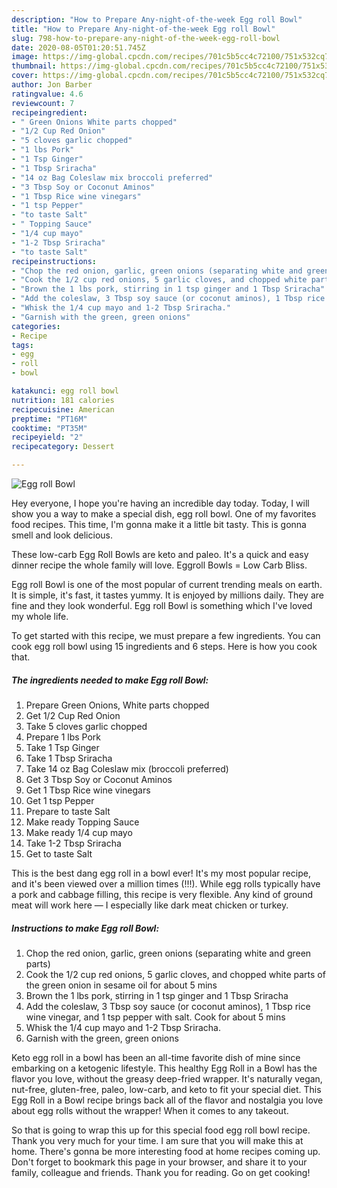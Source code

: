 ```yaml
---
description: "How to Prepare Any-night-of-the-week Egg roll Bowl"
title: "How to Prepare Any-night-of-the-week Egg roll Bowl"
slug: 798-how-to-prepare-any-night-of-the-week-egg-roll-bowl
date: 2020-08-05T01:20:51.745Z
image: https://img-global.cpcdn.com/recipes/701c5b5cc4c72100/751x532cq70/egg-roll-bowl-recipe-main-photo.jpg
thumbnail: https://img-global.cpcdn.com/recipes/701c5b5cc4c72100/751x532cq70/egg-roll-bowl-recipe-main-photo.jpg
cover: https://img-global.cpcdn.com/recipes/701c5b5cc4c72100/751x532cq70/egg-roll-bowl-recipe-main-photo.jpg
author: Jon Barber
ratingvalue: 4.6
reviewcount: 7
recipeingredient:
- " Green Onions White parts chopped"
- "1/2 Cup Red Onion"
- "5 cloves garlic chopped"
- "1 lbs Pork"
- "1 Tsp Ginger"
- "1 Tbsp Sriracha"
- "14 oz Bag Coleslaw mix broccoli preferred"
- "3 Tbsp Soy or Coconut Aminos"
- "1 Tbsp Rice wine vinegars"
- "1 tsp Pepper"
- "to taste Salt"
- " Topping Sauce"
- "1/4 cup mayo"
- "1-2 Tbsp Sriracha"
- "to taste Salt"
recipeinstructions:
- "Chop the red onion, garlic, green onions (separating white and green parts)"
- "Cook the 1/2 cup red onions, 5 garlic cloves, and chopped white parts of the green onion in sesame oil for about 5 mins"
- "Brown the 1 lbs pork, stirring in 1 tsp ginger and 1 Tbsp Sriracha"
- "Add the coleslaw, 3 Tbsp soy sauce (or coconut aminos), 1 Tbsp rice wine vinegar, and 1 tsp pepper with salt. Cook for about 5 mins"
- "Whisk the 1/4 cup mayo and 1-2 Tbsp Sriracha."
- "Garnish with the green, green onions"
categories:
- Recipe
tags:
- egg
- roll
- bowl

katakunci: egg roll bowl 
nutrition: 181 calories
recipecuisine: American
preptime: "PT16M"
cooktime: "PT35M"
recipeyield: "2"
recipecategory: Dessert

---
```



![Egg roll Bowl](https://img-global.cpcdn.com/recipes/701c5b5cc4c72100/751x532cq70/egg-roll-bowl-recipe-main-photo.jpg)

Hey everyone, I hope you're having an incredible day today. Today, I will show you a way to make a special dish, egg roll bowl. One of my favorites food recipes. This time, I'm gonna make it a little bit tasty. This is gonna smell and look delicious.

These low-carb Egg Roll Bowls are keto and paleo. It&#39;s a quick and easy dinner recipe the whole family will love. Eggroll Bowls = Low Carb Bliss.

Egg roll Bowl is one of the most popular of current trending meals on earth. It is simple, it's fast, it tastes yummy. It is enjoyed by millions daily. They are fine and they look wonderful. Egg roll Bowl is something which I've loved my whole life.


To get started with this recipe, we must prepare a few ingredients. You can cook egg roll bowl using 15 ingredients and 6 steps. Here is how you cook that.

<!--inarticleads1-->

##### The ingredients needed to make Egg roll Bowl:

1. Prepare  Green Onions, White parts chopped
1. Get 1/2 Cup Red Onion
1. Take 5 cloves garlic chopped
1. Prepare 1 lbs Pork
1. Take 1 Tsp Ginger
1. Take 1 Tbsp Sriracha
1. Take 14 oz Bag Coleslaw mix (broccoli preferred)
1. Get 3 Tbsp Soy or Coconut Aminos
1. Get 1 Tbsp Rice wine vinegars
1. Get 1 tsp Pepper
1. Prepare to taste Salt
1. Make ready  Topping Sauce
1. Make ready 1/4 cup mayo
1. Take 1-2 Tbsp Sriracha
1. Get to taste Salt


This is the best dang egg roll in a bowl ever! It&#39;s my most popular recipe, and it&#39;s been viewed over a million times (!!!). While egg rolls typically have a pork and cabbage filling, this recipe is very flexible. Any kind of ground meat will work here — I especially like dark meat chicken or turkey. 

<!--inarticleads2-->

##### Instructions to make Egg roll Bowl:

1. Chop the red onion, garlic, green onions (separating white and green parts)
1. Cook the 1/2 cup red onions, 5 garlic cloves, and chopped white parts of the green onion in sesame oil for about 5 mins
1. Brown the 1 lbs pork, stirring in 1 tsp ginger and 1 Tbsp Sriracha
1. Add the coleslaw, 3 Tbsp soy sauce (or coconut aminos), 1 Tbsp rice wine vinegar, and 1 tsp pepper with salt. Cook for about 5 mins
1. Whisk the 1/4 cup mayo and 1-2 Tbsp Sriracha.
1. Garnish with the green, green onions


Keto egg roll in a bowl has been an all-time favorite dish of mine since embarking on a ketogenic lifestyle. This healthy Egg Roll in a Bowl has the flavor you love, without the greasy deep-fried wrapper. It&#39;s naturally vegan, nut-free, gluten-free, paleo, low-carb, and keto to fit your special diet. This Egg Roll in a Bowl recipe brings back all of the flavor and nostalgia you love about egg rolls without the wrapper! When it comes to any takeout. 

So that is going to wrap this up for this special food egg roll bowl recipe. Thank you very much for your time. I am sure that you will make this at home. There's gonna be more interesting food at home recipes coming up. Don't forget to bookmark this page in your browser, and share it to your family, colleague and friends. Thank you for reading. Go on get cooking!
